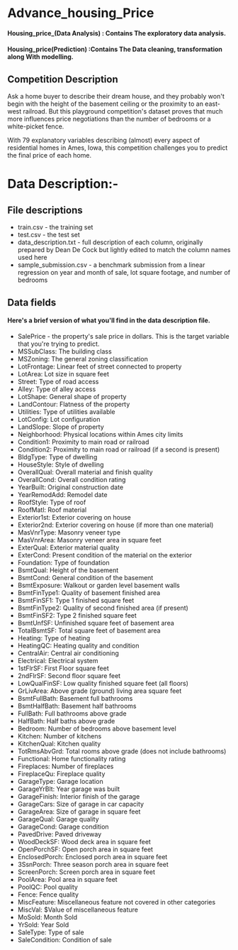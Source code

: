 # Advance_housing_Price
#### Housing_price_(Data Analysis) : Contains The exploratory data analysis.
#### Housing_price(Prediction) :Contains The Data cleaning, transformation along With modelling.

## Competition Description
Ask a home buyer to describe their dream house, and they probably won't begin with the height of the basement ceiling or the proximity to an east-west railroad. But this playground competition's dataset proves that much more influences price negotiations than the number of bedrooms or a white-picket fence.

With 79 explanatory variables describing (almost) every aspect of residential homes in Ames, Iowa, this competition challenges you to predict the final price of each home.


# Data Description:-
## File descriptions
  * train.csv - the training set
  * test.csv - the test set
  * data_description.txt - full description of each column, originally prepared by Dean De Cock but lightly edited to match the column names used here
  * sample_submission.csv - a benchmark submission from a linear regression on year and month of sale, lot square footage, and number of bedrooms

## Data fields
#### Here's a brief version of what you'll find in the data description file.

  * SalePrice - the property's sale price in dollars. This is the target variable that you're trying to predict.
  * MSSubClass: The building class
  * MSZoning: The general zoning classification
  * LotFrontage: Linear feet of street connected to property
  * LotArea: Lot size in square feet
  * Street: Type of road access
  * Alley: Type of alley access
  * LotShape: General shape of property
  * LandContour: Flatness of the property
  * Utilities: Type of utilities available
  * LotConfig: Lot configuration
  * LandSlope: Slope of property
  * Neighborhood: Physical locations within Ames city limits
  * Condition1: Proximity to main road or railroad
  * Condition2: Proximity to main road or railroad (if a second is present)
  * BldgType: Type of dwelling
  * HouseStyle: Style of dwelling
  * OverallQual: Overall material and finish quality
  * OverallCond: Overall condition rating
  * YearBuilt: Original construction date
  * YearRemodAdd: Remodel date
  * RoofStyle: Type of roof
  * RoofMatl: Roof material
  * Exterior1st: Exterior covering on house
  * Exterior2nd: Exterior covering on house (if more than one material)
  * MasVnrType: Masonry veneer type
  * MasVnrArea: Masonry veneer area in square feet
  * ExterQual: Exterior material quality
  * ExterCond: Present condition of the material on the exterior
  * Foundation: Type of foundation
  * BsmtQual: Height of the basement
  * BsmtCond: General condition of the basement
  * BsmtExposure: Walkout or garden level basement walls
  * BsmtFinType1: Quality of basement finished area
  * BsmtFinSF1: Type 1 finished square feet
  * BsmtFinType2: Quality of second finished area (if present)
  * BsmtFinSF2: Type 2 finished square feet
  * BsmtUnfSF: Unfinished square feet of basement area
  * TotalBsmtSF: Total square feet of basement area
  * Heating: Type of heating
  * HeatingQC: Heating quality and condition
  * CentralAir: Central air conditioning
  * Electrical: Electrical system
  * 1stFlrSF: First Floor square feet
  * 2ndFlrSF: Second floor square feet
  * LowQualFinSF: Low quality finished square feet (all floors)
  * GrLivArea: Above grade (ground) living area square feet
  * BsmtFullBath: Basement full bathrooms
  * BsmtHalfBath: Basement half bathrooms
  * FullBath: Full bathrooms above grade
  * HalfBath: Half baths above grade
  * Bedroom: Number of bedrooms above basement level
  * Kitchen: Number of kitchens
  * KitchenQual: Kitchen quality
  * TotRmsAbvGrd: Total rooms above grade (does not include bathrooms)
  * Functional: Home functionality rating
  * Fireplaces: Number of fireplaces
  * FireplaceQu: Fireplace quality
  * GarageType: Garage location
  * GarageYrBlt: Year garage was built
  * GarageFinish: Interior finish of the garage
  * GarageCars: Size of garage in car capacity
  * GarageArea: Size of garage in square feet
  * GarageQual: Garage quality
  * GarageCond: Garage condition
  * PavedDrive: Paved driveway
  * WoodDeckSF: Wood deck area in square feet
  * OpenPorchSF: Open porch area in square feet
  * EnclosedPorch: Enclosed porch area in square feet
  * 3SsnPorch: Three season porch area in square feet
  * ScreenPorch: Screen porch area in square feet
  * PoolArea: Pool area in square feet
  * PoolQC: Pool quality
  * Fence: Fence quality
  * MiscFeature: Miscellaneous feature not covered in other categories
  * MiscVal: $Value of miscellaneous feature
  * MoSold: Month Sold
  * YrSold: Year Sold
  * SaleType: Type of sale
  * SaleCondition: Condition of sale
